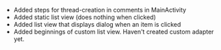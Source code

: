 * Added steps for thread-creation in comments in MainActivity
* Added static list view (does nothing when clicked)
* Added list view that displays dialog when an item is clicked
* Added beginnings of custom list view. Haven't created custom adapter yet.
